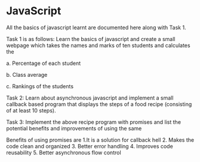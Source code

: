 # JavaScript

All the basics of javascript learnt are documented here along with Task 1.

Task 1 is as follows:
Learn the basics of javascript and create a small webpage which takes the names and marks of ten students and calculates the

a. Percentage of each student

b. Class average

c. Rankings of the students

Task 2:
Learn about asynchronous javascript and implement a small callback based program that displays the steps of a food recipe (consisting of at least 10 steps).

Task 3:
Implement the above recipe program with promises and list the potential benefits and improvements of using the same 

Benefits of using promises are
1.It is a solution for callback hell
2. Makes the code clean and organized
3. Better error handling
4. Improves code reusability
5. Better asynchronous flow control
